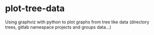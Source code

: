 # plot-tree-data
Using graphviz with python to plot graphs from tree like data (directory trees, gitlab namespace projects and groups data...)
